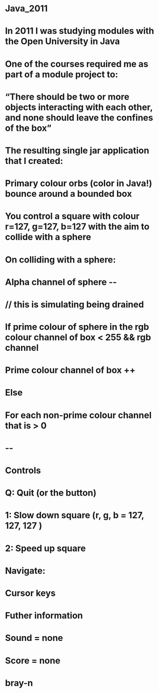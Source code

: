 # Java_2011
# In 2011 I was studying modules with the Open University in Java
# One of the courses required me as part of a module project to:
#
# “There should be two or more objects interacting with each other, and none should leave the confines of the box”
#
# The resulting single jar application that I created:
# Primary colour orbs (color in Java!) bounce around a bounded box
# You control a square with colour r=127, g=127, b=127 with the aim to collide with a sphere
# On colliding with a sphere:
#   Alpha channel of sphere --
#   // this is simulating being drained
#   If prime colour of sphere in the rgb colour channel of box < 255 && rgb channel
#      Prime colour channel of box ++
#   Else
#      For each non-prime colour channel that is  > 0 
#      --
#
#  Controls
#  Q: Quit (or the button)
#  1: Slow down square (r, g, b = 127, 127, 127 )
#  2: Speed up square
#  Navigate:
#  Cursor keys 
#
#  Futher information
#  Sound = none
#  Score = none
#
#  bray-n
